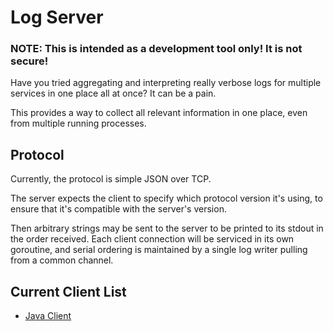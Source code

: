 # Log Server

### NOTE: This is intended as a development tool only! It is not secure!

Have you tried aggregating and interpreting really verbose logs for multiple services in one place all at once? It can be a pain.

This provides a way to collect all relevant information in one place, even from multiple running processes.

## Protocol
Currently, the protocol is simple JSON over TCP.

The server expects the client to specify which protocol version it's using, to ensure that it's compatible with the server's version.

Then arbitrary strings may be sent to the server to be printed to its stdout in the order received. Each client connection
will be serviced in its own goroutine, and serial ordering is maintained by a single log writer pulling from a common channel.

## Current Client List
* [Java Client](https://github.com/drognisep/logclient-java)
